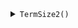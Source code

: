 <details><summary markdown="span"><code>TermSize2()</code></summary>

```swift
public func TermSize2() -> (cols: Int, rows: Int)
```

Use to determine the terminal size (columns and rows)
better, still doesn't work in debugger console
- Returns: a tuple containing the columns and rows

</details>